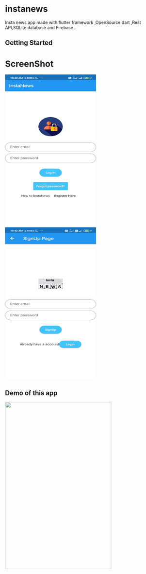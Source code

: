 # instanews

Insta news app made with flutter framework ,OpenSource dart ,Rest API,SQLite database and Firebase .

## Getting Started

# ScreenShot
<img src="gif/login.jpg" width="300" height="500">
<br>
<img src="gif/signup.jpg" width="300" height="500">

## Demo of this app

<img src="gif/demo.GIF" width="350" height="550">

